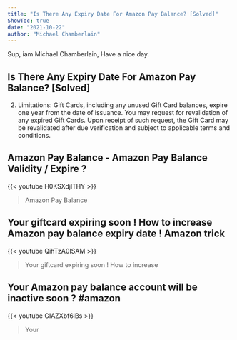 ```yaml
---
title: "Is There Any Expiry Date For Amazon Pay Balance? [Solved]"
ShowToc: true 
date: "2021-10-22"
author: "Michael Chamberlain" 
---
```


Sup, iam Michael Chamberlain, Have a nice day.
## Is There Any Expiry Date For Amazon Pay Balance? [Solved]
2. Limitations: Gift Cards, including any unused Gift Card balances, expire one year from the date of issuance. You may request for revalidation of any expired Gift Cards. Upon receipt of such request, the Gift Card may be revalidated after due verification and subject to applicable terms and conditions.

## Amazon Pay Balance - Amazon Pay Balance Validity / Expire ?
{{< youtube H0KSXdjlTHY >}}
>Amazon Pay Balance

## Your giftcard expiring soon ! How to increase Amazon pay balance expiry date ! Amazon trick
{{< youtube QihTzA0ISAM >}}
>Your giftcard expiring soon ! How to increase 

## Your Amazon pay balance account will be inactive soon ? #amazon
{{< youtube GIAZXbf6iBs >}}
>Your 

